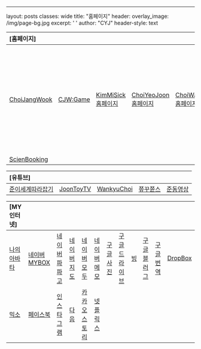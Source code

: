---
layout: posts
classes: wide
title: "홈페이지"
header:
  overlay_image: /img/page-bg.jpg
excerpt: ' '
author: "CYJ"
header-style: text


|[홈페이지]|     |     |     |     |     |     |     |     |     |
| :--- | :--- | :--- | :--- | :--- | :--- | :--- | :--- | :--- | :--- |
| [ChoiJangWook](https://choijangwook.github.io/cjw/)  | [CJW:Game](https://choijangwook.github.io/game/)  | [KimMiSick홈페이지](https://kimmisik.github.io/kms/)  | [ChoiYeoJoon홈페이지](https://choijangwook.github.io/cyj/)  | [ChoiWanGue홈페이지](https://choijangwook.github.io/cwg/)  | [모든것을손가락으로](https://everythingfingers.modoo.at/)  | [AI를사랑하는개발자](https://aiworld.modoo.at/)  | [사랑이가득한가게홈페이지](https://lovelyfoodstore.modoo.at/)  | [SciBooker 홈페이지](https://www.mixo.io/site/sci-booker-s6dtu/index.html)  |
| [ScienBooking](https://www.mixo.io/site/scien-booking-aze4q/index.html)  | []()  |  []()  |  []()  |  []()  |  []()  |  []()  |  []()  |  []()  |  []()  |        


|[유튜브]|     |     |     |     |
| :--- | :--- | :--- | :--- | :--- |
| [준이세계따라잡기](https://www.youtube.com/channel/UCkWK9iWMkPx3CtUCsNVxHrA)  | [JoonToyTV](https://www.youtube.com/@joontoytv3724)  | [WankyuChoi](https://www.youtube.com/@wankyuchoi597)  | [쮸꾸쮼스](https://www.youtube.com/@user-kw9uy6ff8e)  | [준동영상](https://www.youtube.com/@user-kw9uy6ff8e](https://www.youtube.com/watch?v=VScavTrT2rA))  |


|[MY인터넷]|     |     |     |     |     |     |     |     |     |     |     |
| :--- | :--- | :--- | :--- | :--- | :--- | :--- | :--- | :--- | :--- | :--- | :--- |
| [나의 아바타](https://photos.google.com/photo/AF1QipPOVRB_6k1dxPnWAKuYzXkeSguIKiLdS2ji1d5R)  | [네이버MYBOX](https://mybox.naver.com/#/my)  | [네이버파파고](https://papago.naver.com/)  | [네이버지도](https://map.naver.com/v5/?c=15,0,0,0,dh)  | [네이버모두](https://www.modoo.at/management)  | [네이버메모](https://nid.naver.com/nidlogin.login?mode=form&url=https%3A%2F%2Fmemo.naver.com%3A443%2Fmain)  | [구글사진](https://photos.google.com/?pli=1)  | [구글드라이브](https://drive.google.com/drive/my-drive)  | [빙](https://www.bing.com/?setlang=en&cc=kr&cc=KR)  | [구글블러그](https://www.blogger.com/about/?bpli=1&pli=1)  | [구글번역](https://translate.google.co.kr/?hl=ko&sl=en&tl=ko&op=translate)  | [DropBox](https://www.dropbox.com/out-of-space?oqa=wb_oq_rd_fb)  |
| [믹소](https://app.mixo.io/login?redirect=/sites/UZzgZVo8YK7SDaTwTFwt)  | [페이스북](https://www.facebook.com/)  | [인스타그램](https://www.instagram.com/)  | [다음](https://www.daum.net/)  | [카카오스토리](https://story.kakao.com/_1E6Mj6) |  [넷플릭스](https://www.netflix.com/kr/login?nextpage=https%3A%2F%2Fwww.netflix.com%2Fbrowse)  | []()  |  []()  |  []()  |  []()  |  []()  |  []()  |











